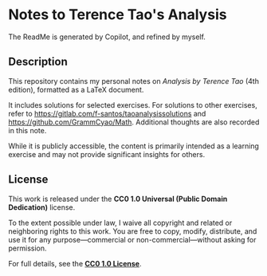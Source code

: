# Notes to Terence Tao's Analysis
The ReadMe is generated by Copilot, and refined by myself.

## Description
This repository contains my personal notes on *Analysis by Terence Tao* (4th edition), formatted as a LaTeX document.

It includes solutions for selected exercises. For solutions to other exercises, refer to  https://gitlab.com/f-santos/taoanalysissolutions and https://github.com/GrammCyao/Math.
Additional thoughts are also recorded in this note.

While it is publicly accessible, the content is primarily intended as a learning exercise and may not provide significant insights for others.

## License
This work is released under the **CC0 1.0 Universal (Public Domain Dedication)** license. 

To the extent possible under law, I waive all copyright and related or neighboring rights to this work. You are free to copy, modify, distribute, and use it for any purpose—commercial or non-commercial—without asking for permission.

For full details, see the **[CC0 1.0 License](https://creativecommons.org/publicdomain/zero/1.0/)**.
